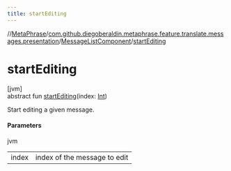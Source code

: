 ```yaml
---
title: startEditing
---
```

//[MetaPhrase](../../../index.html)/[com.github.diegoberaldin.metaphrase.feature.translate.messages.presentation](../index.html)/[MessageListComponent](index.html)/[startEditing](start-editing.html)



# startEditing



[jvm]\
abstract fun [startEditing](start-editing.html)(index: [Int](https://kotlinlang.org/api/latest/jvm/stdlib/kotlin/-int/index.html))



Start editing a given message.



#### Parameters


jvm

| | |
|---|---|
| index | index of the message to edit |




